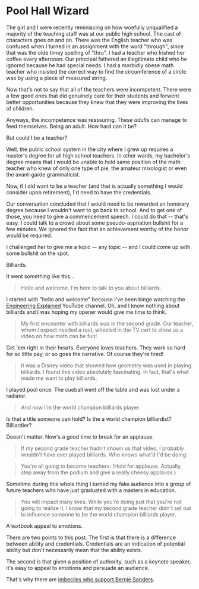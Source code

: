 # Pool Hall Wizard

The girl and I were recently reminiscing on how woefully unqualified a majority of the teaching staff was at our public high school.  The cast of characters goes on and on.  There was the English teacher who was confused when I turned in an assignment with the word "through", since that was the olde timey spelling of "thru".  I had a teacher who Irished her coffee every afternoon.  Our principal fathered an illegitimate child who he ignored because he had special needs.  I had a morbidly obese math teacher who insisted the correct way to find the circumference of a circle was by using a piece of measured string.

Now that's not to say that all of the teachers were incompetent.  There were a few good ones that did genuinely care for their students and forwent better opportunities because they knew that they were improving the lives of children.

Anyways, the incompetence was reassuring.  These _adults_ can manage to feed themselves.  Being an adult.  How hard can it be?

But could I be a teacher?

Well, the public school system in the city where I grew up requires a master's degree for all high school teachers.  In other words, my bachelor's degree means that I would be unable to hold same position of the math teacher who knew of only one type of pie, the amateur mixologist or even the avant-garde grammaticist.

Now, if I did want to be a teacher (and that is actually something I would consider upon retirement), I'd need to have the credentials. 

Our conversation concluded that I would need to be rewarded an honorary degree because I wouldn't want to go back to school.  And to get one of those, you need to give a commencement speech.  I could do that -- that's easy.  I could talk to a crowd about some pseudo-aspriation bullshit for a few minutes.  We ignored the fact that an achievement worthy of the honor would be required.

I challenged her to give me a topic -- any topic -- and I could come up with some bullshit on the spot.

Billiards.

It went something like this...

> Hello and welcome.  I'm here to talk to you about billiards.

I started with "hello and welcome" because I've been binge watching the [Engineering Explained][0] YouTube channel.  Oh, and I know nothing about billiards and I was hoping my opener would give me time to think.

> My first encounter with billiards was in the second grade.  Our teacher, whom I expect needed a rest, wheeled in the TV cart to show us a video on how math can be fun!

Get 'em right in their hearts.  Everyone loves teachers.  They work so hard for so little pay, or so goes the narrative.  Of course they're tired!

> It was a Disney video that showed how geometry was used in playing billiards.  I found this video absolutely fascinating.  In fact, that's what made me want to play billiards.

I played pool once. The cueball went off the table and was lost under a radiator.

> And now I'm the world champion billiards player.

Is that a title someone can hold?  Is the a world champion billiardist? Billiardier?

Doesn't matter.  Now's a good time to break for an applause.

> If my second grade teacher hadn't shown us that video, I probably wouldn't have ever played billiards. Who knows what'd I'd be doing.

> You're all going to become teachers. (Hold for applause.  Actually, step away from the podium and give a really cheesy applause.)

Sometime during this whole thing I turned my fake audience into a group of future teachers who have just graduated with a masters in education.

> You will impact many lives.  While you're doing just that you're not going to realize it.  I know that my second grade teacher didn't set out to influence someone to be the world champion billiards player.

A textbook appeal to emotions.

There are two points to this post.  The first is that there is a difference between ability and credentials.  Credentials are an indication of potential ability but don't necessarily mean that the ability exists.

The second is that given a position of authority, such as a keynote speaker, it's easy to appeal to emotions and persuade an audience.

That's why there are [imbeciles who support Bernie Sanders][1].

[0]: https://www.youtube.com/watch?v=crIkJqRYjTQ&index=56&list=PL2ir4svMoaYhRAuKykEGRgsrCk__OJRz3

[1]: http://jalopnik.com/it-looks-like-bernie-sanders-doesnt-know-shit-about-car-1749358500
